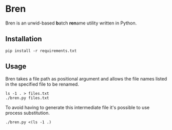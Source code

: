 # Bren

Bren is an urwid-based **b**atch **ren**ame utility written in Python.

## Installation

```
pip install -r requirements.txt
```

## Usage

Bren takes a file path as positional argument and allows the file names listed in the
specified file to be renamed.

```
ls -1 . > files.txt
./bren.py files.txt
```

To avoid having to generate this intermediate file it's possible to use process substitution.

```
./bren.py <(ls -1 .)
```
